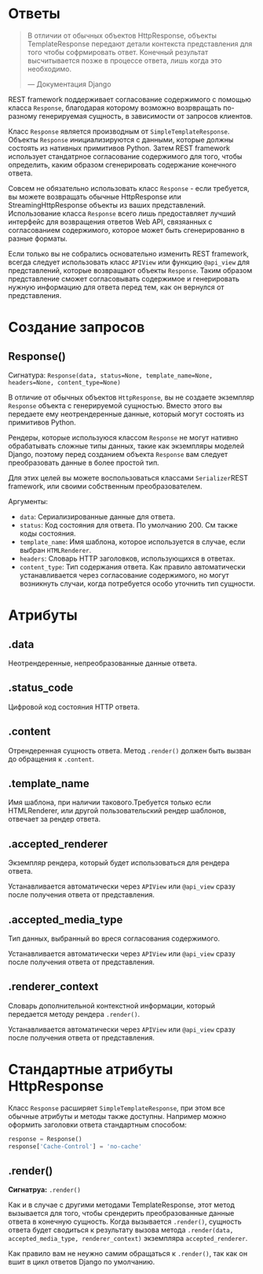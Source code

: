 # Ответы

> В отличии от обычных объектов HttpResponse, объекты TemplateResponse передают детали контекста представления для того чтобы софрмировать ответ. Конечный результат высчитывается позже в процессе ответа, лишь когда это необходимо. 
>
> — Документация Django

REST framework поддерживает согласование содержимого с помощью класса `Response`, благодарая которому возможно возрвращать по-разному генерируемая сущность, в зависимости от запросов клиентов.

Класс `Response` является производным от `SimpleTemplateResponse`. Объекты `Response` инициализируются с данными, которые должны состоять из нативных примитивов Python. Затем REST framework использует стандатрное  согласование содержимого для того, чтобы определить, каким образом сгенерировать содержание конечного ответа.

Совсем не обязательно использовать класс `Response` - если требуется, вы можете возвращать обычные HttpResponse или StreamingHttpResponse объекты из ваших представлений. Использование класса `Response` всего лишь предоставляет лучший интерфейс для возвращения ответов Web API, связяанных с согласованием содержимого, которое может быть сгенерированно в разные форматы.

Если только вы не собрались основательно изменить REST framework, всегда следует использовать класс `APIView` или функцию `@api_view` для представлений, которые возвращают объекты `Response`. Таким образом представление сможет согласовывать содержимое и генерировать нужную информацию для ответа перед тем, как он вернулся от представления.

# Создание запросов

## Response()

Сигнатура: `Response(data, status=None, template_name=None, headers=None, content_type=None)`

В отличие от обычных объектов `HttpResponse`, вы не создаете экземпляр `Response` объекта с генерируемой сущностью. Вместо этого вы передаете ему неотрендеренные данные, который могут состоять из примитивов Python.

Рендеры, которые используюся классом `Response` не могут нативно обрабатывать сложные типы данных, такие как экземпляры моделей Django, поэтому перед созданием объекта `Response` вам следует преобразовать данные в более простой тип. 

Для этих целей вы можете воспользоваться классами `Serializer`REST framework, или своими собственным преобразователем.

Аргументы:

* `data`: Сериализированные данные для ответа.
* `status`: Код состояния для ответа. По умолчанию 200. См также коды состояния.
* `template_name`: Имя шаблона, которое используется в случае, если выбран `HTMLRenderer`.
* `headers`: Словарь HTTP заголовков, использующихся в ответах.
* `content_type`: Тип содержания ответа. Как правило автоматически устанавливается через согласование содержимого, но могут возникнуть случаи, когда потребуется особо уточнить тип сущности.

# Атрибуты

## .data

Неотрендеренные, непреобразованные данные ответа.

## .status_code

Цифровой код состояния HTTP ответа.

## .content

Отрендеренная сущность ответа. Метод `.render()` должен быть вызван до обращения к `.content`.

## .template_name

Имя шаблона, при наличии такового.Требуется только если HTMLRenderer, или другой пользовательский рендер шаблонов, отвечает за рендер ответа.

## .accepted_renderer

Экземпляр рендера, который будет использоваться для рендера ответа.

Устанавливается автоматически через `APIView` или `@api_view` сразу после получения ответа от представления. 

## .accepted_media_type

Тип данных, выбранный во вреся согласования содержимого.

Устанавливается автоматически через `APIView` или `@api_view` сразу после получения ответа от представления. 

## .renderer_context

Словарь дополнительной контекстной информации, который передается методу рендера `.render()`.

Устанавливается автоматически через `APIView` или `@api_view` сразу после получения ответа от представления. 

# Стандартные атрибуты HttpResponse

Класс `Response` расширяет `SimpleTemplateResponse`, при этом все обычные атрибуты и методы также доступны. Например можно оформить заголовки ответа стандартным способом:

```python
response = Response()
response['Cache-Control'] = 'no-cache'
```

## .render()

**Сигнатруа:** `.render()`

Как и в случае с другими методами TemplateResponse, этот метод вызывается для того, чтобы срендерить преобразованные данные ответа в конечную сущность. Когда вызывается `.render()`, сущность ответа будет сводиться к результату вызова метода `.render(data, accepted_media_type, renderer_context)` экземпляра `accepted_renderer`.

Как правило вам не неужно самим обращаться к `.render()`, так как он вшит в цикл ответов Django по умолчанию.

